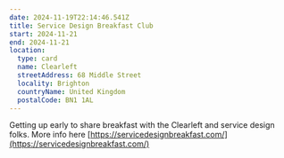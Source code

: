 ```yaml
---
date: 2024-11-19T22:14:46.541Z
title: Service Design Breakfast Club
start: 2024-11-21
end: 2024-11-21
location:
  type: card
  name: Clearleft
  streetAddress: 68 Middle Street
  locality: Brighton
  countryName: United Kingdom
  postalCode: BN1 1AL
---
```


Getting up early to share breakfast with the Clearleft and service design folks. More info here [https://servicedesignbreakfast.com/](https://servicedesignbreakfast.com/)
